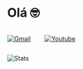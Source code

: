 # Olá 🤓

<div style="display:flex; gap:2rem;">

[![Gmail](https://img.shields.io/badge/Gmail-D14836?style=for-the-badge&logo=gmail&logoColor=white)](https://mail.google.com/mail/u/0/#inbox)

[![Youtube](https://img.shields.io/badge/Youtube-ffffff?style=for-the-badge&logo=youtube&logoColor=red)](https://www.youtube.com/@gmkaizer101)

</div>

![Stats](https://github-readme-stats.vercel.app/api?username=OtavioBScar&show_icons=true&theme=dark)
